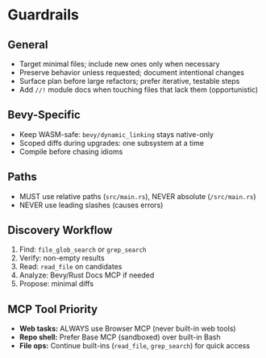 # Guardrails

## General

- Target minimal files; include new ones only when necessary
- Preserve behavior unless requested; document intentional changes
- Surface plan before large refactors; prefer iterative, testable steps
- Add `//!` module docs when touching files that lack them (opportunistic)

## Bevy-Specific

- Keep WASM-safe: `bevy/dynamic_linking` stays native-only
- Scoped diffs during upgrades: one subsystem at a time
- Compile before chasing idioms

## Paths

- MUST use relative paths (`src/main.rs`), NEVER absolute (`/src/main.rs`)
- NEVER use leading slashes (causes errors)

## Discovery Workflow

1. Find: `file_glob_search` or `grep_search`
2. Verify: non-empty results
3. Read: `read_file` on candidates
4. Analyze: Bevy/Rust Docs MCP if needed
5. Propose: minimal diffs

## MCP Tool Priority

- **Web tasks:** ALWAYS use Browser MCP (never built-in web tools)
- **Repo shell:** Prefer Base MCP (sandboxed) over built-in Bash
- **File ops:** Continue built-ins (`read_file`, `grep_search`) for quick access
